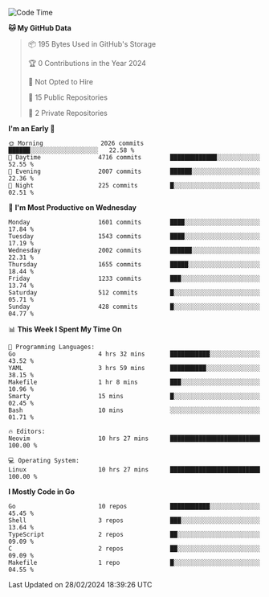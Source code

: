 <!--START_SECTION:waka-->
![Code Time](http://img.shields.io/badge/Code%20Time-383%20hrs%206%20mins-blue)

**🐱 My GitHub Data** 

> 📦 195 Bytes Used in GitHub's Storage 
 > 
> 🏆 0 Contributions in the Year 2024
 > 
> 🚫 Not Opted to Hire
 > 
> 📜 15 Public Repositories 
 > 
> 🔑 2 Private Repositories 
 > 
**I'm an Early 🐤** 

```text
🌞 Morning                2026 commits        ██████░░░░░░░░░░░░░░░░░░░   22.58 % 
🌆 Daytime                4716 commits        █████████████░░░░░░░░░░░░   52.55 % 
🌃 Evening                2007 commits        ██████░░░░░░░░░░░░░░░░░░░   22.36 % 
🌙 Night                  225 commits         █░░░░░░░░░░░░░░░░░░░░░░░░   02.51 % 
```
📅 **I'm Most Productive on Wednesday** 

```text
Monday                   1601 commits        ████░░░░░░░░░░░░░░░░░░░░░   17.84 % 
Tuesday                  1543 commits        ████░░░░░░░░░░░░░░░░░░░░░   17.19 % 
Wednesday                2002 commits        ██████░░░░░░░░░░░░░░░░░░░   22.31 % 
Thursday                 1655 commits        █████░░░░░░░░░░░░░░░░░░░░   18.44 % 
Friday                   1233 commits        ███░░░░░░░░░░░░░░░░░░░░░░   13.74 % 
Saturday                 512 commits         █░░░░░░░░░░░░░░░░░░░░░░░░   05.71 % 
Sunday                   428 commits         █░░░░░░░░░░░░░░░░░░░░░░░░   04.77 % 
```


📊 **This Week I Spent My Time On** 

```text
💬 Programming Languages: 
Go                       4 hrs 32 mins       ███████████░░░░░░░░░░░░░░   43.52 % 
YAML                     3 hrs 59 mins       ██████████░░░░░░░░░░░░░░░   38.15 % 
Makefile                 1 hr 8 mins         ███░░░░░░░░░░░░░░░░░░░░░░   10.96 % 
Smarty                   15 mins             █░░░░░░░░░░░░░░░░░░░░░░░░   02.45 % 
Bash                     10 mins             ░░░░░░░░░░░░░░░░░░░░░░░░░   01.71 % 

🔥 Editors: 
Neovim                   10 hrs 27 mins      █████████████████████████   100.00 % 

💻 Operating System: 
Linux                    10 hrs 27 mins      █████████████████████████   100.00 % 
```

**I Mostly Code in Go** 

```text
Go                       10 repos            ███████████░░░░░░░░░░░░░░   45.45 % 
Shell                    3 repos             ███░░░░░░░░░░░░░░░░░░░░░░   13.64 % 
TypeScript               2 repos             ██░░░░░░░░░░░░░░░░░░░░░░░   09.09 % 
C                        2 repos             ██░░░░░░░░░░░░░░░░░░░░░░░   09.09 % 
Makefile                 1 repo              █░░░░░░░░░░░░░░░░░░░░░░░░   04.55 % 
```




 Last Updated on 28/02/2024 18:39:26 UTC
<!--END_SECTION:waka-->
